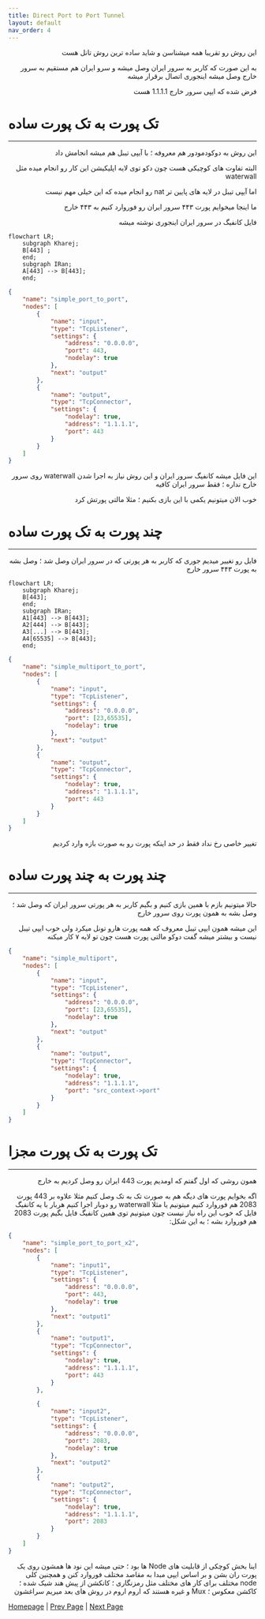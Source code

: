```yaml
---
title: Direct Port to Port Tunnel
layout: default
nav_order: 4
---
```


<p dir="rtl">
این روش رو تقریبا همه میشناسن و شاید ساده ترین روش تانل هست 
</p>

<p dir="rtl">
به این صورت که کاربر به سرور ایران وصل میشه و سرو ایران هم مستقیم به سرور خارج وصل میشه اینجوری اتصال برقرار میشه
</p>

<p dir="rtl">
فرض شده که ایپی سرور خارج 1.1.1.1 هست
</p>

# تک پورت به تک پورت ساده

* * *

<p dir="rtl">
این روش به دوکودمودور هم معروفه ؛ با آیپی تیبل هم میشه انجامش داد
</p>

<p dir="rtl">
 البته تفاوت های کوچیکی هست چون دکو توی لایه اپلیکیشن این کار رو انجام میده مثل waterwall
</p>

<p dir="rtl">
اما آیپی تیبل در لایه های پایین تر nat رو انجام میده
که این خیلی مهم نیست
</p>

<p dir="rtl">
ما اینجا میخوایم پورت ۴۴۳ سرور ایران رو فوروارد کنیم به ۴۴۳ خارج
</p>

<p dir="rtl">
فایل کانفیگ در سرور ایران اینجوری نوشته میشه
</p>

```mermaid
flowchart LR;
    subgraph Kharej;
    B[443] ;
    end;
    subgraph IRan;
    A[443] --> B[443];
    end;
```

```json
{
    "name": "simple_port_to_port",
    "nodes": [
        {
            "name": "input",
            "type": "TcpListener",
            "settings": {
                "address": "0.0.0.0",
                "port": 443,
                "nodelay": true
            },
            "next": "output"
        },
        {
            "name": "output",
            "type": "TcpConnector",
            "settings": {
                "nodelay": true,
                "address": "1.1.1.1",
                "port": 443
            }
        }
    ]
}
```





<p dir="rtl">
این فایل میشه کانفیگ سرور ایران و این روش نیاز به اجرا شدن waterwall روی سرور خارج نداره ؛ فقط سرور ایران کافیه
</p>


<p dir="rtl">
خوب الان میتونیم یکمی با این بازی بکنیم ؛ مثلا مالتی پورتش کرد
</p>


# چند پورت به تک پورت ساده

* * *


<p dir="rtl">
فایل رو تغییر میدیم جوری که کاربر به هر پورتی که در سرور ایران وصل شد ؛ وصل بشه به پورت ۴۴۳ سرور خارج
</p>


```mermaid
flowchart LR;
    subgraph Kharej;
    B[443];
    end;
    subgraph IRan;
    A1[443] --> B[443];
    A2[444] --> B[443];
    A3[...] --> B[443];
    A4[65535] --> B[443];
    end;
```


```json
{
    "name": "simple_multiport_to_port",
    "nodes": [
        {
            "name": "input",
            "type": "TcpListener",
            "settings": {
                "address": "0.0.0.0",
                "port": [23,65535],
                "nodelay": true
            },
            "next": "output"
        },
        {
            "name": "output",
            "type": "TcpConnector",
            "settings": {
                "nodelay": true,
                "address": "1.1.1.1",
                "port": 443
            }
        }
    ]
}
```

<p dir="rtl">
تغییر خاصی رخ نداد فقط در حد اینکه پورت رو به صورت بازه وارد کردیم
</p>


# چند پورت به چند پورت ساده

* * *

<p dir="rtl">
حالا میتونیم بازم با همین بازی کنیم و بگیم کاربر به هر پورتی سرور ایران که وصل شد ؛ وصل بشه به همون پورت روی سرور خارج
</p>

<p dir="rtl">
 این میشه همون ایپی تیبل معروف که همه پورت هارو تونل میکرد ولی خوب ایپی تیبل نیست و بیشتر میشه گفت دوکو مالتی پورت هست چون تو لایه ۷ کار میکنه
</p>


```json
{
    "name": "simple_multiport",
    "nodes": [
        {
            "name": "input",
            "type": "TcpListener",
            "settings": {
                "address": "0.0.0.0",
                "port": [23,65535],
                "nodelay": true
            },
            "next": "output"
        },
        {
            "name": "output",
            "type": "TcpConnector",
            "settings": {
                "nodelay": true,
                "address": "1.1.1.1",
                "port": "src_context->port"
            }
        }
    ]
}
```


# تک پورت به تک پورت مجزا

* * *

<p dir="rtl">
همون روشی که اول گفتم که اومدیم پورت 443 ایران رو وصل کردیم به خارج
</p>

<p dir="rtl">
اگه بخوایم پورت های دیگه هم به صورت تک به تک وصل کنیم مثلا علاوه بر 443 پورت 2083 هم فوروارد کنیم
میتونیم یا مثلا waterwall رو دوبار اجرا کنیم هربار با یه کانفیگ فایل که خوب این راه نیاز نیست چون 
میتونیم توی همین کانفیگ فایل بگیم پورت 2083 هم فوروارد بشه ؛ به این شکل:
</p>


```json
{
    "name": "simple_port_to_port_x2",
    "nodes": [
        {
            "name": "input1",
            "type": "TcpListener",
            "settings": {
                "address": "0.0.0.0",
                "port": 443,
                "nodelay": true
            },
            "next": "output1"
        },
        {
            "name": "output1",
            "type": "TcpConnector",
            "settings": {
                "nodelay": true,
                "address": "1.1.1.1",
                "port": 443
            }
        },

        {
            "name": "input2",
            "type": "TcpListener",
            "settings": {
                "address": "0.0.0.0",
                "port": 2083,
                "nodelay": true
            },
            "next": "output2"
        },
        {
            "name": "output2",
            "type": "TcpConnector",
            "settings": {
                "nodelay": true,
                "address": "1.1.1.1",
                "port": 2083
            }
        }
    ]
}
```

<p dir="rtl">
اینا بخش کوچکی از قابلیت های Node ها بود ؛ حتی میشه این نود ها همشون روی یک پورت ران بشن و بر اساس ایپی مبدا به مقاصد مختلف فوروارد کنن  
و همچنین کلی node مختلف برای کار های مختلف مثل رمزنگاری ؛ کانکشن از پیش هند شیک شده ؛ کاکشن معکوس ؛ Mux و غیره هستند که اروم اروم در روش های بعد میریم سراغشون
</p>


[Homepage](.) | [Prev Page](file-config.json) | [Next Page](Tls-Tunnel)
